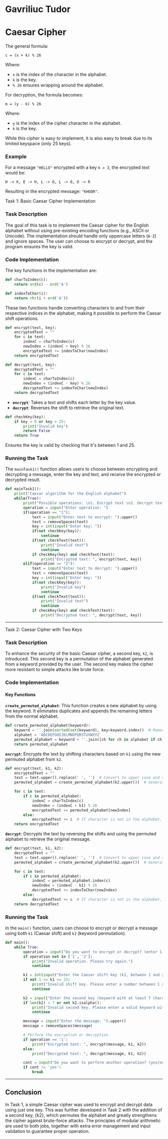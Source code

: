 # Gavriliuc Tudor

# Caesar Cipher

The general formula:
```
c = (x + k) % 26
```
Where:
- `x` is the index of the character in the alphabet.
- `k` is the key.
- `% 26` ensures wrapping around the alphabet.

For decryption, the formula becomes:
```
m = (y - k) % 26
```
Where:
- `y` is the index of the cipher character in the alphabet.
- `k` is the key.

While this cipher is easy to implement, it is also easy to break due to its limited keyspace (only 25 keys).

### Example

For a message `"HELLO"` encrypted with a key `k = 3`, the encrypted text would be:
```
H -> K, E -> H, L -> O, L -> O, O -> R
```
Resulting in the encrypted message: `"KHOOR"`.

Task 1: Basic Caesar Cipher Implementation

### Task Description
The goal of this task is to implement the Caesar cipher for the English alphabet without using pre-existing encoding functions (e.g., ASCII or Unicode). The implementation should handle only uppercase letters (`A-Z`) and ignore spaces. The user can choose to encrypt or decrypt, and the program ensures the key is valid.

### Code Implementation

The key functions in the implementation are:

```python
def charToIndex(c):
    return ord(c) - ord('A')

def indexToChar(i):
    return chr(i + ord('A'))
```
These two functions handle converting characters to and from their respective indices in the alphabet, making it possible to perform the Caesar shift operations.

```python
def encrypt(text, key):
    encryptedText = ""
    for c in text:
        indexC = charToIndex(c)
        newIndex = (indexC + key) % 26
        encryptedText += indexToChar(newIndex)
    return encryptedText

def decrypt(text, key):
    decryptedText = ""
    for c in text:
        indexC = charToIndex(c)
        newIndex = (indexC - key) % 26
        decryptedText += indexToChar(newIndex)
    return decryptedText
```
- **`encrypt`**: Takes a text and shifts each letter by the key value.
- **`decrypt`**: Reverses the shift to retrieve the original text.

```python
def checkKey(key):
    if key < 0 or key > 25:
        print("Invalid key")
        return False
    return True
```
Ensures the key is valid by checking that it's between 1 and 25.

### Running the Task

The `mainTask1()` function allows users to choose between encrypting and decrypting a message, enter the key and text, and receive the encrypted or decrypted result.

```python
def mainTask1():
    print("Caesar algorithm for the English alphabet")
    while(True):
        print("Possible operations: \n1. Encrypt text \n2. Decrypt text")
        operation = input("Enter operation: ")
        if(operation == "1"):
            text = input("Enter text to encrypt: ").upper()
            text = removeSpaces(text)
            key = int(input("Enter key: "))
            if(not checkKey(key)):
                continue
            if(not checkText(text)):
                print("Invalid text")
                continue
            if checkKey(key) and checkText(text):
                print("Encrypted text: ", encrypt(text, key))
        elif(operation == "2"):
            text = input("Enter text to decrypt: ").upper()
            text = removeSpaces(text)
            key = int(input("Enter key: "))
            if(not checkKey(key)):
                print("Invalid key")
                continue
            if(not checkText(text)):
                print("Invalid text")
                continue
            if checkKey(key) and checkText(text):
                print("Decrypted text: ", decrypt(text, key))
```

---

Task 2: Caesar Cipher with Two Keys

### Task Description
To enhance the security of the basic Caesar cipher, a second key, `k2`, is introduced. This second key is a permutation of the alphabet generated from a keyword provided by the user. The second key makes the cipher more resistant to simple attacks like brute force.

### Code Implementation

#### Key Functions

**`create_permuted_alphabet`**: 
This function creates a new alphabet by using the keyword. It eliminates duplicates and appends the remaining letters from the normal alphabet.

```python
def create_permuted_alphabet(keyword):
    keyword = ''.join(sorted(set(keyword), key=keyword.index))  # Remove duplicates and preserve order
    alphabet = 'ABCDEFGHIJKLMNOPQRSTUVWXYZ'
    permuted_alphabet = keyword + ''.join([ch for ch in alphabet if ch not in keyword])
    return permuted_alphabet
```

**`encrypt`**:
Encrypts the text by shifting characters based on `k1` using the new permuted alphabet from `k2`.

```python
def encrypt(text, k1, k2):
    encryptedText = ""
    text = text.upper().replace(' ', '')  # Convert to upper case and remove spaces
    permuted_alphabet = create_permuted_alphabet(k2.upper())  # Generate permuted alphabet

    for c in text:
        if c in permuted_alphabet:
            indexC = charToIndex(c)
            newIndex = (indexC + k1) % 26
            encryptedText += permuted_alphabet[newIndex]
        else:
            encryptedText += c  # If character is not in the alphabet, just append it as is
    return encryptedText
```

**`decrypt`**:
Decrypts the text by reversing the shifts and using the permuted alphabet to retrieve the original message.

```python
def decrypt(text, k1, k2):
    decryptedText = ""
    text = text.upper().replace(' ', '')  # Convert to upper case and remove spaces
    permuted_alphabet = create_permuted_alphabet(k2.upper())  # Generate permuted alphabet

    for c in text:
        if c in permuted_alphabet:
            indexC = permuted_alphabet.index(c)
            newIndex = (indexC - k1) % 26
            decryptedText += indexToChar(newIndex)
        else:
            decryptedText += c  # If character is not in the alphabet, just append it as is
    return decryptedText
```

### Running the Task

In the `main()` function, users can choose to encrypt or decrypt a message using both `k1` (Caesar shift) and `k2` (keyword permutation).

```python
def main():
    while True:
        operation = input("Do you want to encrypt or decrypt? (enter 1 to 'encrypt' or 2 to 'decrypt'): ").lower()
        if operation not in ['1', '2']:
            print("Invalid operation. Please try again.")
            continue

        k1 = int(input("Enter the Caesar shift key (k1, between 1 and 25): "))
        if not 1 <= k1 <= 25:
            print("Invalid shift key. Please enter a number between 1 and 25.")
            continue

        k2 = input("Enter the second key (keyword with at least 7 characters): ").upper()
        if len(k2) < 7 or not k2.isalpha():
            print("Invalid second key. Please enter a valid keyword with at least 7 letters.")
            continue

        message = input("Enter the message: ").upper()
        message = removeSpaces(message)

        # Perform the encryption or decryption
        if operation == '1':
            print("Encrypted text: ", encrypt(message, k1, k2))
        else:
            print("Decrypted text: ", decrypt(message, k1, k2))

        cont = input("Do you want to perform another operation? (yes/no): ").lower()
        if cont != 'yes':
            break
```

---

## Conclusion

In Task 1, a simple Caesar cipher was used to encrypt and decrypt data using just one key. This was further developed in Task 2 with the addition of a second key, {k2}, which permutes the alphabet and greatly strengthens the cipher against brute-force attacks. The principles of modular arithmetic are used to both jobs, together with extra error management and input validation to guarantee proper operation.
